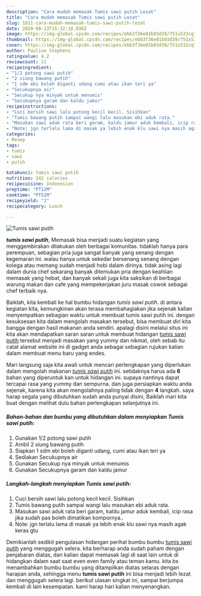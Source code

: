 ```yaml
---
description: "Cara mudah memasak Tumis sawi putih Lezat"
title: "Cara mudah memasak Tumis sawi putih Lezat"
slug: 1811-cara-mudah-memasak-tumis-sawi-putih-lezat
date: 2020-08-13T15:32:10.036Z
image: https://img-global.cpcdn.com/recipes/ebb3f36e01b03d39/751x532cq70/tumis-sawi-putih-foto-resep-utama.jpg
thumbnail: https://img-global.cpcdn.com/recipes/ebb3f36e01b03d39/751x532cq70/tumis-sawi-putih-foto-resep-utama.jpg
cover: https://img-global.cpcdn.com/recipes/ebb3f36e01b03d39/751x532cq70/tumis-sawi-putih-foto-resep-utama.jpg
author: Pauline Stephens
ratingvalue: 4.2
reviewcount: 11
recipeingredient:
- "1/2 potong sawi putih"
- "2 siung bawang putih"
- "1 sdm ebi boleh diganti udang cumi atau ikan teri ya"
- "Secukupnya air"
- "Secukup nya minyak untuk menumis"
- "Secukupnya garam dan kaldu jamur"
recipeinstructions:
- "Cuci bersih sawi lalu potong kecil kecil. Sisihkan"
- "Tumis bawang putih sampai wangi lalu masukan ebi aduk rata."
- "Masukan sawi aduk rata beri garam, kaldu jamur aduk kembali, icip rasa jika sudah pas boleh dimatikan kompornya.."
- "Note: jgn terlalu lama di masak ya lebih enak klu sawi nya masih agak keras gtu"
categories:
- Resep
tags:
- tumis
- sawi
- putih

katakunci: tumis sawi putih 
nutrition: 242 calories
recipecuisine: Indonesian
preptime: "PT12M"
cooktime: "PT52M"
recipeyield: "1"
recipecategory: Lunch

---
```



![Tumis sawi putih](https://img-global.cpcdn.com/recipes/ebb3f36e01b03d39/751x532cq70/tumis-sawi-putih-foto-resep-utama.jpg)

<b><i>tumis sawi putih</i></b>, Memasak bisa menjadi suatu kegiatan yang menggembirakan dilakukan oleh berbagai komunitas. tidaklah hanya para perempuan, sebagian pria juga sangat banyak yang senang dengan kegemaran ini. walau hanya untuk sekedar bersenang senang dengan kolega atau memang sudah menjadi hobi dalam dirinya. tidak asing lagi dalam dunia chef sekarang banyak ditemukan pria dengan keahlian memasak yang hebat, dan banyak sekali juga kita saksikan di berbagai warung makan dan cafe yang mempekerjakan juru masak cowok sebagai chef terbaik nya.



Baiklah, kita kembali ke hal bumbu hidangan <i>tumis sawi putih</i>. di antara kegiatan kita, kemungkinan akan terasa membahagiakan jika sejenak kalian menyempatkan sebagian waktu untuk membuat tumis sawi putih ini. dengan kesuksesan kita dalam mengolah masakan tersebut, bisa membuat diri kita bangga dengan hasil makanan anda sendiri. apalagi disini melalui situs ini kita akan mendapatkan saran saran untuk membuat hidangan <u>tumis sawi putih</u> tersebut menjadi masakan yang yummy dan nikmat, oleh sebab itu catat alamat website ini di gadget anda sebagai sebagian rujukan kalian dalam membuat menu baru yang endes.


Mari langsung saja kita awali untuk mencari perlengkapan yang diperlukan dalam mengolah makanan <u><i>tumis sawi putih</i></u> ini. setidaknya harus ada <b>6</b> bahan yang diperuntuk kan untuk hidangan ini. supaya nantinya dapat tercapai rasa yang yummy dan sempurna. dan juga persiapkan waktu anda sejenak, karena kita akan mengolahnya paling tidak dengan <b>4</b> langkah. saya harap segala yang dibutuhkan sudah anda punyai disini, Baiklah mari kita buat dengan melihat dulu bahan perlengkapan selanjutnya ini.

<!--inarticleads1-->

##### Bahan-bahan dan bumbu yang dibutuhkan dalam menyiapkan Tumis sawi putih:

1. Gunakan 1/2 potong sawi putih
1. Ambil 2 siung bawang putih
1. Siapkan 1 sdm ebi boleh diganti udang, cumi atau ikan teri ya
1. Sediakan Secukupnya air
1. Gunakan Secukup nya minyak untuk menumis
1. Gunakan Secukupnya garam dan kaldu jamur




<!--inarticleads2-->

##### Langkah-langkah menyiapkan Tumis sawi putih:

1. Cuci bersih sawi lalu potong kecil kecil. Sisihkan
1. Tumis bawang putih sampai wangi lalu masukan ebi aduk rata.
1. Masukan sawi aduk rata beri garam, kaldu jamur aduk kembali, icip rasa jika sudah pas boleh dimatikan kompornya..
1. Note: jgn terlalu lama di masak ya lebih enak klu sawi nya masih agak keras gtu




Demikianlah sedikit pengulasan hidangan perihal bumbu bumbu <u>tumis sawi putih</u> yang menggugah selera. kita berharap anda sudah paham dengan penjabaran diatas, dan kalian dapat memasak lagi di saat lain untuk di hidangkan dalam saat saat even even family atau teman kamu. kita bs menambahkan bumbu bumbu yang ditampilkan diatas selaras dengan harapan anda, sehingga menu <b>tumis sawi putih</b> ini bisa menjadi lebih lezat dan menggugah selera lagi. berikut ulasan singkat ini, sampai berjumpa kembali di lain kesempatan. kami harap hari kalian menyenangkan.

